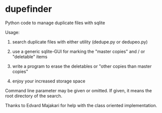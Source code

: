 # dupefinder
Python code to manage duplicate files with sqlite

Usage:

1) search duplicate files with either utility (dedupe.py or dedupeo.py)

2) use a generic sqlite-GUI for marking the "master copies" and / or "deletable" items

3) write a program to erase the deletables or "other copies than master copies"

4) enjoy your increased storage space

Command line parameter may be given or omitted. If given, it means the root directory of the search.

Thanks to Edvard Majakari for help with the class oriented implementation.
